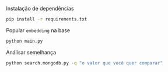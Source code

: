 Instalação de dependências

```bash
pip install -r requirements.txt
```

Popular `embedding` na base
```bash
python main.py
```

Análisar semelhança
```bash
python search.mongodb.py -q "o valor que você quer comparar"
```
